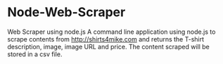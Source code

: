 # Node-Web-Scraper
Web Scraper using node.js
A command line application using node.js to scrape contents from http://shirts4mike.com and returns the T-shirt description, image,
image URL and price. The content scraped will be stored in a csv file.
